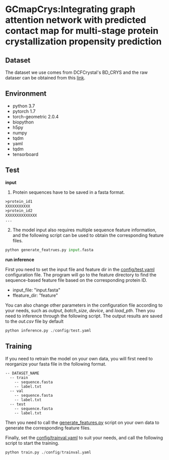 # GCmapCrys:Integrating graph attention network with predicted contact map for multi-stage protein crystallization propensity prediction

## Dataset
The dataset we use comes from DCFCrystal's BD_CRYS and the raw dataser can be obtained from this [link](http://202.119.84.36:3079/dcfcrystal/Data.html).

## Environment
- python 3.7
- pytorch 1.7
- torch-geometric 2.0.4
- biopython
- h5py
- numpy
- tqdm
- yaml
- tqdm
- tensorboard
## Test

**input**

1. Protein sequences have to be saved in a fasta format.
```txt
>protein_id1
XXXXXXXXXXX
>protein_id2
XXXXXXXXXXXXXX
...
```
2. The model input also requires multiple sequence feature information, and the following script can be used to obtain the corresponding feature files.
```python
python generate_featrues.py input.fasta
```

**run inference**

First you need to set the input file and feature dir in the [config/test.yaml](./config/test.yaml) configuration file. The program will go to the feature directory to find the sequence-based feature file based on the corresponding protein ID.

- input_file: "input.fasta"
- ffeature_dir: "feature"

You can also change other parameters in the configuration file according to your needs, such as *output*, *batch_size*, *device*, and *load_pth*. Then you need to inference through the following script. The output results are saved to the *out.csv* file by default

```python
python inference.py ./config/test.yaml
```

## Training

If you need to retrain the model on your own data, you will first need to reorganize your fasta file in the following format.
```
-- DATASET_NAME
  -- train
    -- sequence.fasta
    -- label.txt
  -- val
    -- sequence.fasta
    -- label.txt
  -- test
    -- sequence.fasta
    -- label.txt
```
Then you need to call the [generate_features.py](./generate_features.py) script on your own data to generate the corresponding feature files.

Finally, set the [config/trainval.yaml](./config/trainval.yaml) to suit your needs, and call the following script to start the training.
```python
python train.py ./config/trainval.yaml
```
